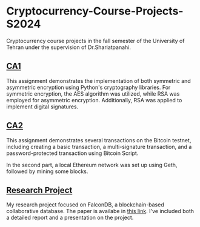 # Cryptocurrency-Course-Projects-S2024

Cryptocurrency course projects in the fall semester of the University of Tehran under the supervision of Dr.Shariatpanahi. 

## [CA1](https://github.com/MobinaMhr/Cryptocurrency-Course-Projects-S2024/tree/main/CA1)

This assignment demonstrates the implementation of both symmetric and asymmetric encryption using Python's cryptography libraries. For symmetric encryption, the AES algorithm was utilized, while RSA was employed for asymmetric encryption. Additionally, RSA was applied to implement digital signatures.

## [CA2](https://github.com/MobinaMhr/Cryptocurrency-Course-Projects-S2024/tree/main/CA2)

This assignment demonstrates several transactions on the Bitcoin testnet, including creating a basic transaction, a multi-signature transaction, and a password-protected transaction using Bitcoin Script.

In the second part, a local Ethereum network was set up using Geth, followed by mining some blocks.

## [Research Project](https://github.com/MobinaMhr/Cryptocurrency-Course-Projects-S2024/tree/main/Research)

My research project focused on FalconDB, a blockchain-based collaborative database. The paper is availabe in [this link](https://dl.acm.org/doi/10.1145/3318464.3380594). I've included both a detailed report and a presentation on the project.
